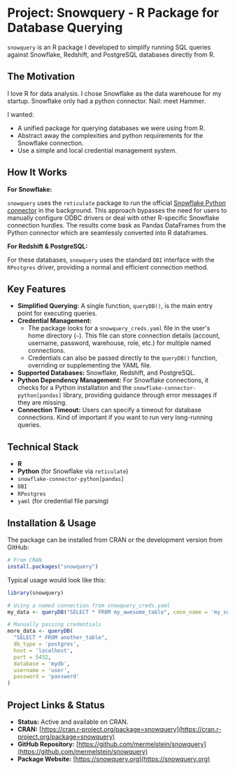 # Project: Snowquery - R Package for Database Querying

`snowquery` is an R package I developed to simplify running SQL queries against Snowflake, Redshift, and PostgreSQL databases directly from R.

## The Motivation

I love R for data analysis. I chose Snowflake as the data warehouse for my startup. Snowflake only had a python connector. Nail: meet Hammer.

I wanted:

*   A unified package for querying databases we were using from R.
*   Abstract away the complexities and python requirements for the Snowflake connection.
*   Use a simple and local credential management system.

## How It Works

**For Snowflake:**

`snowquery` uses the `reticulate` package to run the official [Snowflake Python connector](https://docs.snowflake.com/en/developer-guide/python-connector/python-connector-pandas) in the background. This approach bypasses the need for users to manually configure ODBC drivers or deal with other R-specific Snowflake connection hurdles. The results come bask as Pandas DataFrames from the Python connector which are seamlessly converted into R dataframes.

**For Redshift & PostgreSQL:**

For these databases, `snowquery` uses the standard `DBI` interface with the `RPostgres` driver, providing a normal and efficient connection method.

## Key Features

*   **Simplified Querying:** A single function, `queryDB()`, is the main entry point for executing queries.
*   **Credential Management:**
    *   The package looks for a `snowquery_creds.yaml` file in the user's home directory (`~`). This file can store connection details (account, username, password, warehouse, role, etc.) for multiple named connections.
    *   Credentials can also be passed directly to the `queryDB()` function, overriding or supplementing the YAML file.
*   **Supported Databases:** Snowflake, Redshift, and PostgreSQL.
*   **Python Dependency Management:** For Snowflake connections, it checks for a Python installation and the `snowflake-connector-python[pandas]` library, providing guidance through error messages if they are missing.
*   **Connection Timeout:** Users can specify a timeout for database connections. Kind of important if you want to run very long-running queries.

## Technical Stack

*   **R**
*   **Python** (for Snowflake via `reticulate`)
*   `snowflake-connector-python[pandas]`
*   `DBI`
*   `RPostgres`
*   `yaml` (for credential file parsing)

## Installation & Usage

The package can be installed from CRAN or the development version from GitHub:

```R
# From CRAN
install.packages("snowquery")
```

Typical usage would look like this:

```R
library(snowquery)

# Using a named connection from snowquery_creds.yaml
my_data <- queryDB("SELECT * FROM my_awesome_table", conn_name = 'my_snowflake_dwh')

# Manually passing credentials
more_data <- queryDB(
  "SELECT * FROM another_table",
  db_type = 'postgres',
  host = 'localhost',
  port = 5432,
  database = 'mydb',
  username = 'user',
  password = 'password'
)
```

## Project Links & Status

*   **Status:** Active and available on CRAN.
*   **CRAN:** [https://cran.r-project.org/package=snowquery](https://cran.r-project.org/package=snowquery)
*   **GitHub Repository:** [https://github.com/mermelstein/snowquery](https://github.com/mermelstein/snowquery)
*   **Package Website:** [https://snowquery.org](https://snowquery.org)